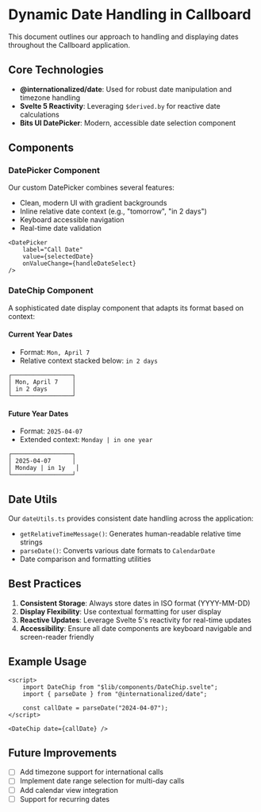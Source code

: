 # Dynamic Date Handling in Callboard

This document outlines our approach to handling and displaying dates throughout the Callboard application.

## Core Technologies

- **@internationalized/date**: Used for robust date manipulation and timezone handling
- **Svelte 5 Reactivity**: Leveraging `$derived.by` for reactive date calculations
- **Bits UI DatePicker**: Modern, accessible date selection component

## Components

### DatePicker Component

Our custom DatePicker combines several features:
- Clean, modern UI with gradient backgrounds
- Inline relative date context (e.g., "tomorrow", "in 2 days")
- Keyboard accessible navigation
- Real-time date validation

```svelte
<DatePicker
    label="Call Date"
    value={selectedDate}
    onValueChange={handleDateSelect}
/>
```

### DateChip Component

A sophisticated date display component that adapts its format based on context:

#### Current Year Dates
- Format: `Mon, April 7`
- Relative context stacked below: `in 2 days`
```
┌─────────────────┐
│ Mon, April 7    │
│ in 2 days       │
└─────────────────┘
```

#### Future Year Dates
- Format: `2025-04-07`
- Extended context: `Monday | in one year`
```
┌─────────────────┐
│ 2025-04-07      │
│ Monday | in 1y   │
└─────────────────┘
```

## Date Utils

Our `dateUtils.ts` provides consistent date handling across the application:

- `getRelativeTimeMessage()`: Generates human-readable relative time strings
- `parseDate()`: Converts various date formats to `CalendarDate`
- Date comparison and formatting utilities

## Best Practices

1. **Consistent Storage**: Always store dates in ISO format (YYYY-MM-DD)
2. **Display Flexibility**: Use contextual formatting for user display
3. **Reactive Updates**: Leverage Svelte 5's reactivity for real-time updates
4. **Accessibility**: Ensure all date components are keyboard navigable and screen-reader friendly

## Example Usage

```svelte
<script>
    import DateChip from "$lib/components/DateChip.svelte";
    import { parseDate } from "@internationalized/date";

    const callDate = parseDate("2024-04-07");
</script>

<DateChip date={callDate} />
```

## Future Improvements

- [ ] Add timezone support for international calls
- [ ] Implement date range selection for multi-day calls
- [ ] Add calendar view integration
- [ ] Support for recurring dates 